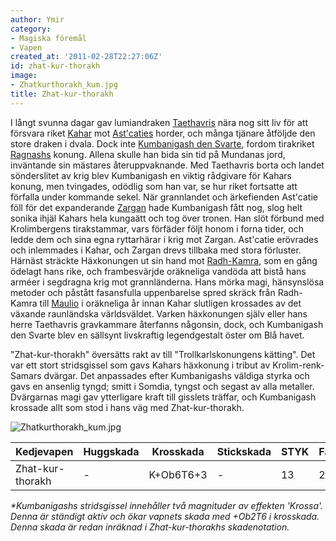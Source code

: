 ```yaml
---
author: Ymir
category:
- Magiska föremål
- Vapen
created_at: '2011-02-28T22:27:06Z'
id: zhat-kur-thorakh
image:
- Zhatkurthorakh_kum.jpg
title: Zhat-kur-thorakh
---
```

I långt svunna dagar gav lumiandraken [Taethavris] nära nog sitt liv för att försvara riket [Kahar] mot [Ast'caties] horder, och många tjänare åtföljde den store draken i dvala. Dock inte [Kumbanigash den Svarte], fordom tirakriket [Ragnashs] konung. Allena skulle han bida sin tid på Mundanas jord, inväntande sin mästares återuppvaknande. Med Taethavris borta och landet sönderslitet av krig blev Kumbanigash en viktig rådgivare för Kahars konung, men tvingades, odödlig som han var, se hur riket fortsatte att förfalla under kommande sekel. När grannlandet och ärkefienden Ast'catie föll för det expanderande [Zargan] hade Kumbanigash fått nog, slog helt sonika ihjäl Kahars hela kungaätt och tog över tronen. Han slöt förbund med Krolimbergens tirakstammar, vars förfäder följt honom i forna tider, och ledde dem och sina egna ryttarhärar i krig mot Zargan. Ast'catie erövrades och inlemmades i Kahar, och Zargan drevs tillbaka med stora förluster. Härnäst sträckte Häxkonungen ut sin hand mot [Radh-Kamra], som en gång ödelagt hans rike, och frambesvärjde oräkneliga vandöda att bistå hans arméer i segdragna krig mot grannländerna. Hans mörka magi, hänsynslösa metoder och påstått fasansfulla uppenbarelse spred skräck från Radh-Kamra till [Maulio] i oräkneliga år innan Kahar slutligen krossades av det växande raunländska världsväldet. Varken häxkonungen själv eller hans herre Taethavris gravkammare återfanns någonsin, dock, och Kumbanigash den Svarte blev en sällsynt livskraftig legendgestalt öster om Blå havet.

"Zhat-kur-thorakh" översätts rakt av till "Trollkarlskonungens kätting". Det var ett stort stridsgissel som gavs Kahars häxkonung i tribut av Krolim-renk-Samars dvärgar. Det anpassades efter Kumbanigashs väldiga styrka och gavs en ansenlig tyngd; smitt i Somdia, tyngst och segast av alla metaller. Dvärgarnas magi gav ytterligare kraft till gisslets träffar, och Kumbanigash krossade allt som stod i hans väg med Zhat-kur-thorakh.

![][1]

| Kedjevapen       | Huggskada | Krosskada | Stickskada | STYK | Fattn | BRYT | SI  | Längd | Vikt   | Pris |
|:-----------------|-----------|-----------|------------|------|-------|------|-----|-------|--------|------|
| Zhat-kur-thorakh | \-        | K+Ob6T6+3 | \-         | 13   | 2H    | 17   | 2/2 | 95 cm | 3,6 kg | \-   |

*\*Kumbanigashs stridsgissel innehåller två magnituder av effekten 'Krossa'. Denna är ständigt aktiv och ökar vapnets skada med +Ob2T6 i krosskada. Denna skada är redan inräknad i Zhat-kur-thorakhs skadenotation.*

  [Taethavris]: Taethavris
  [Kahar]: Kahar
  [Ast'caties]: Astcatie
  [Kumbanigash den Svarte]: Kumbanigash_den_Svarte
  [Ragnashs]: Ragnash
  [Zargan]: Zargan
  [Radh-Kamra]: Radh-Kamra
  [Maulio]: Maulio
  [1]: Zhatkurthorakh_kum.jpg "Zhatkurthorakh_kum.jpg"